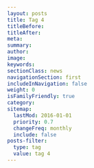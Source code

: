 ```yaml
---
layout: posts
title: Tag 4
titleBefore:
titleAfter:
meta:
summary:
author:
image:
keywords:
sectionClass: news
navigationSection: first
includeInNavigation: false
weight: 0
isFamilyFriendly: true
category:
sitemap:
  lastMod: 2016-01-01
  priority: 0.7
  changeFreq: monthly
  include: false
posts-filter:
  type: tag
  value: tag 4
---
```

